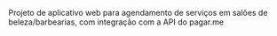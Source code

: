 Projeto de aplicativo web para agendamento de serviços em salões de beleza/barbearias, com integração com a API do pagar.me
